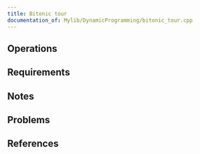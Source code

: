 ```yaml
---
title: Bitonic tour
documentation_of: Mylib/DynamicProgramming/bitonic_tour.cpp
---
```


## Operations

## Requirements

## Notes

## Problems

## References

